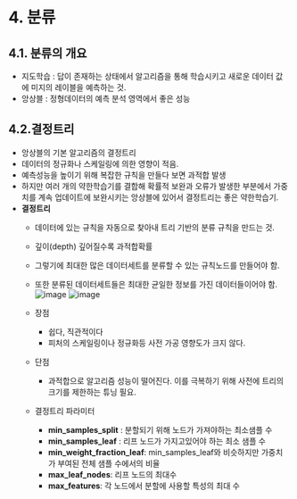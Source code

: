 # 4. 분류
## 4.1. 분류의 개요
 - 지도학습 : 답이 존재하는 상태에서 알고리즘을 통해 학습시키고 새로운 데이터 값에 미지의 레이블을 예측하는 것.
 - 앙상블 : 정형데이터의 예측 분석 영역에서 좋은 성능
 
## 4.2.결정트리
 - 앙상블의 기본 알고리즘의 결정트리
 - 데이터의 정규화나 스케일링에 의한 영향이 적음.
 - 예측성능을 높이기 위해 복잡한 규칙을 만들다 보면 과적합 발생
 - 하지만 여러 개의 약한학습기를 결합해 확률적 보완과 오류가 발생한 부분에서 가중치를 계속 업데이트에 보완시키는 앙상블에 있어서 결정트리는 좋은 약한학습기.
 - **결정트리**
   - 데이터에 있는 규칙을 자동으로 찾아내 트리 기반의 분류 규칙을 만드는 것.
   - 깊이(depth) 깊어질수록 과적합확률 
   - 그렇기에 최대한 많은 데이터세트를 분류할 수 있는 규칙노드를 만들어야 함.
   - 또한 분류된 데이터세트들은 최대한 균일한 정보를 가진 데이터들이어야 함.
   ![image](https://user-images.githubusercontent.com/49123169/73587322-e3f32980-44fd-11ea-8def-2f5b073deb2d.png)
   ![image](https://user-images.githubusercontent.com/49123169/73587332-f1101880-44fd-11ea-956b-9a62da0e2830.png)
   
   - 장점 
      - 쉽다, 직관적이다
      - 피처의 스케일링이나 정규화등 사전 가공 영향도가 크지 않다.
   - 단점 
      - 과적합으로 알고리즘 성능이 떨어진다. 이를 극복하기 위해 사전에 트리의 크기를 제한하는 튜닝 필요.
   - 결정트리 파라미터
      - **min_samples_split** : 분할되기 위해 노드가 가져야하는 최소샘플 수
      - **min_samples_leaf** : 리프 노드가 가지고있어야 하는 최소 샘플 수
      - **min_weight_fraction_leaf**: min_samples_leaf와 비슷하지만 가중치가 부여된 전체 샘플 수에서의 비율
      - **max_leaf_nodes**: 리프 노드의 최대수 
      - **max_features**: 각 노드에서 분할에 사용할 특성의 최대 수
